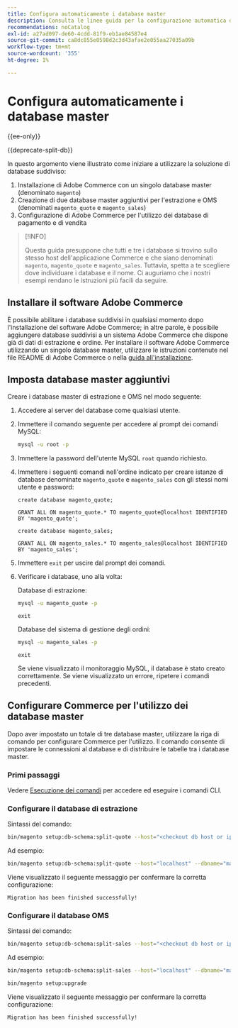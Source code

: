 ```yaml
---
title: Configura automaticamente i database master
description: Consulta le linee guida per la configurazione automatica della soluzione di database diviso.
recommendations: noCatalog
exl-id: a27ad097-de60-4cdd-81f9-eb1ae84587e4
source-git-commit: ca8dc855e0598d2c3d43afae2e055aa27035a09b
workflow-type: tm+mt
source-wordcount: '355'
ht-degree: 1%

---
```


# Configura automaticamente i database master

{{ee-only}}

{{deprecate-split-db}}

In questo argomento viene illustrato come iniziare a utilizzare la soluzione di database suddiviso:

1. Installazione di Adobe Commerce con un singolo database master (denominato `magento`)
1. Creazione di due database master aggiuntivi per l&#39;estrazione e OMS (denominati `magento_quote` e `magento_sales`)
1. Configurazione di Adobe Commerce per l&#39;utilizzo dei database di pagamento e di vendita

>[!INFO]
>
>Questa guida presuppone che tutti e tre i database si trovino sullo stesso host dell&#39;applicazione Commerce e che siano denominati `magento`, `magento_quote` e `magento_sales`. Tuttavia, spetta a te scegliere dove individuare i database e il nome. Ci auguriamo che i nostri esempi rendano le istruzioni più facili da seguire.

## Installare il software Adobe Commerce

È possibile abilitare i database suddivisi in qualsiasi momento dopo l&#39;installazione del software Adobe Commerce; in altre parole, è possibile aggiungere database suddivisi a un sistema Adobe Commerce che dispone già di dati di estrazione e ordine. Per installare il software Adobe Commerce utilizzando un singolo database master, utilizzare le istruzioni contenute nel file README di Adobe Commerce o nella [guida all&#39;installazione](../../installation/overview.md).

## Imposta database master aggiuntivi

Creare i database master di estrazione e OMS nel modo seguente:

1. Accedere al server del database come qualsiasi utente.
1. Immettere il comando seguente per accedere al prompt dei comandi MySQL:

   ```bash
   mysql -u root -p
   ```

1. Immettere la password dell&#39;utente MySQL `root` quando richiesto.
1. Immettere i seguenti comandi nell&#39;ordine indicato per creare istanze di database denominate `magento_quote` e `magento_sales` con gli stessi nomi utente e password:

   ```shell
   create database magento_quote;
   ```

   ```shell
   GRANT ALL ON magento_quote.* TO magento_quote@localhost IDENTIFIED BY 'magento_quote';
   ```

   ```shell
   create database magento_sales;
   ```

   ```shell
   GRANT ALL ON magento_sales.* TO magento_sales@localhost IDENTIFIED BY 'magento_sales';
   ```

1. Immettere `exit` per uscire dal prompt dei comandi.

1. Verificare i database, uno alla volta:

   Database di estrazione:

   ```bash
   mysql -u magento_quote -p
   ```

   ```shell
   exit
   ```

   Database del sistema di gestione degli ordini:

   ```bash
   mysql -u magento_sales -p
   ```

   ```shell
   exit
   ```

   Se viene visualizzato il monitoraggio MySQL, il database è stato creato correttamente. Se viene visualizzato un errore, ripetere i comandi precedenti.

## Configurare Commerce per l&#39;utilizzo dei database master

Dopo aver impostato un totale di tre database master, utilizzare la riga di comando per configurare Commerce per l&#39;utilizzo. Il comando consente di impostare le connessioni al database e di distribuire le tabelle tra i database master.

### Primi passaggi

Vedere [Esecuzione dei comandi](../cli/config-cli.md#running-commands) per accedere ed eseguire i comandi CLI.

### Configurare il database di estrazione

Sintassi del comando:

```bash
bin/magento setup:db-schema:split-quote --host="<checkout db host or ip>" --dbname="<name>" --username="<checkout db username>" --password="<password>"
```

Ad esempio:

```bash
bin/magento setup:db-schema:split-quote --host="localhost" --dbname="magento_quote" --username="magento_quote" --password="magento_quote"
```

Viene visualizzato il seguente messaggio per confermare la corretta configurazione:

```
Migration has been finished successfully!
```

### Configurare il database OMS

Sintassi del comando:

```bash
bin/magento setup:db-schema:split-sales --host="<checkout db host or ip>" --dbname="<name>" --username="<checkout db username>" --password="<password>"
```

Ad esempio:

```bash
bin/magento setup:db-schema:split-sales --host="localhost" --dbname="magento_sales" --username="magento_sales" --password="magento_sales"
```

```bash
bin/magento setup:upgrade
```

Viene visualizzato il seguente messaggio per confermare la corretta configurazione:

```
Migration has been finished successfully!
```
